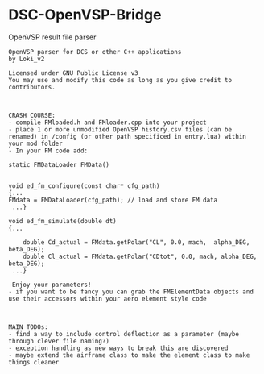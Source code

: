 # DSC-OpenVSP-Bridge
OpenVSP result file parser


    OpenVSP parser for DCS or other C++ applications
    by Loki_v2

    Licensed under GNU Public License v3
    You may use and modify this code as long as you give credit to contributors.



    CRASH COURSE:
    - compile FMloaded.h and FMloader.cpp into your project
    - place 1 or more unmodified OpenVSP history.csv files (can be renamed) in /config (or other path specificed in entry.lua) within your mod folder
    - In your FM code add:

    static FMDataLoader FMData()
    
    
    void ed_fm_configure(const char* cfg_path)
    {...
	FMdata = FMDataLoader(cfg_path); // load and store FM data
     ...}

    void ed_fm_simulate(double dt)
    {...

    	double Cd_actual = FMdata.getPolar("CL", 0.0, mach,  alpha_DEG, beta_DEG);
		double Cl_actual = FMdata.getPolar("CDtot", 0.0, mach, alpha_DEG, beta_DEG);
     ...}

     Enjoy your parameters!
    - if you want to be fancy you can grab the FMElementData objects and use their accessors within your aero element style code



    MAIN TODOs:
    - find a way to include control deflection as a parameter (maybe through clever file naming?)
    - exception handling as new ways to break this are discovered
    - maybe extend the airframe class to make the element class to make things cleaner
